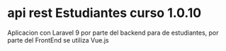 # api rest Estudiantes curso 1.0.10
Aplicacion con Laravel 9 por parte del backend para de estudiantes, por parte del FrontEnd se utiliza Vue.js
